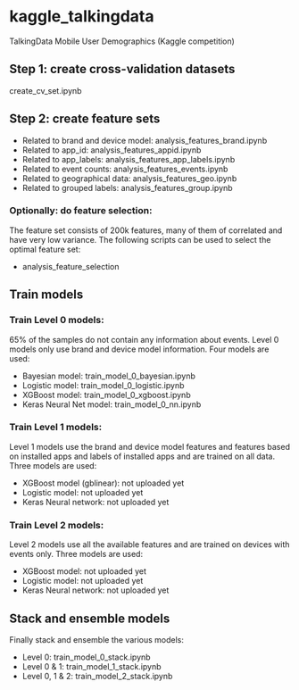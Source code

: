 # kaggle_talkingdata
TalkingData Mobile User Demographics (Kaggle competition)

## Step 1: create cross-validation datasets
create_cv_set.ipynb

## Step 2: create feature sets
- Related to brand and device model: analysis_features_brand.ipynb
- Related to app_id: analysis_features_appid.ipynb
- Related to app_labels: analysis_features_app_labels.ipynb
- Related to event counts: analysis_features_events.ipynb
- Related to geographical data: analysis_features_geo.ipynb
- Related to grouped labels: analysis_features_group.ipynb

### Optionally: do feature selection:
The feature set consists of 200k features, many of them of correlated and have very low variance. The following scripts can be used to select the optimal feature set:
- analysis_feature_selection

## Train models

### Train Level 0 models: 
65% of the samples do not contain any information about events. Level 0 models only use brand and device model information. Four models are used:
- Bayesian model: train_model_0_bayesian.ipynb
- Logistic model: train_model_0_logistic.ipynb
- XGBoost model: train_model_0_xgboost.ipynb
- Keras Neural Net model: train_model_0_nn.ipynb

### Train Level 1 models:
Level 1 models use the brand and device model features and features based on installed apps and labels of installed apps and are trained on all data. Three models are used:
- XGBoost model (gblinear): not uploaded yet
- Logistic model: not uploaded yet
- Keras Neural network: not uploaded yet

### Train Level 2 models:
Level 2 models use all the available features and are trained on devices with events only. Three models are used:
- XGBoost model: not uploaded yet
- Logistic model: not uploaded yet
- Keras Neural network: not uploaded yet


## Stack and ensemble models
Finally stack and ensemble the various models:
- Level 0: train_model_0_stack.ipynb
- Level 0 & 1: train_model_1_stack.ipynb
- Level 0, 1 & 2: train_model_2_stack.ipynb
